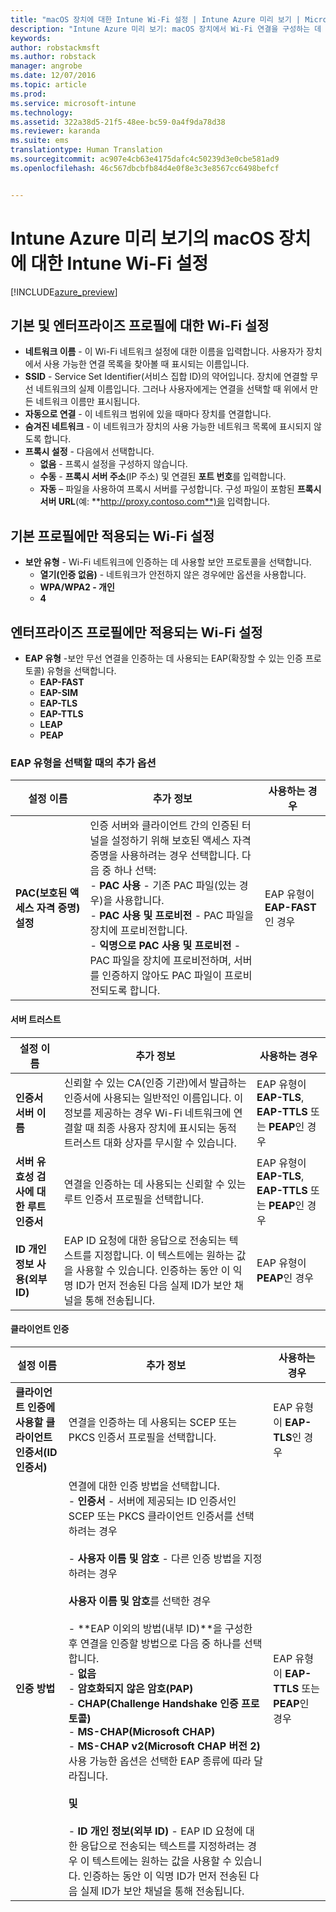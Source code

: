 ```yaml
---
title: "macOS 장치에 대한 Intune Wi-Fi 설정 | Intune Azure 미리 보기 | Microsoft Docs"
description: "Intune Azure 미리 보기: macOS 장치에서 Wi-Fi 연결을 구성하는 데 사용할 수 있는 Intune 설정을 알아봅니다."
keywords: 
author: robstackmsft
ms.author: robstack
manager: angrobe
ms.date: 12/07/2016
ms.topic: article
ms.prod: 
ms.service: microsoft-intune
ms.technology: 
ms.assetid: 322a38d5-21f5-48ee-bc59-0a4f9da78d38
ms.reviewer: karanda
ms.suite: ems
translationtype: Human Translation
ms.sourcegitcommit: ac907e4cb63e4175dafc4c50239d3e0cbe581ad9
ms.openlocfilehash: 46c567dbcbfb84d4e0f8e3c3e8567cc6498befcf


---
```


# <a name="intune-wi-fi-settings-for-macos-devices-in-intune-azure-preview"></a>Intune Azure 미리 보기의 macOS 장치에 대한 Intune Wi-Fi 설정

[!INCLUDE[azure_preview](../includes/azure_preview.md)]

## <a name="wi-fi-settings-for-basic-and-enterprise-profiles"></a>기본 및 엔터프라이즈 프로필에 대한 Wi-Fi 설정

- **네트워크 이름** - 이 Wi-Fi 네트워크 설정에 대한 이름을 입력합니다. 사용자가 장치에서 사용 가능한 연결 목록을 찾아볼 때 표시되는 이름입니다.
- **SSID** - Service Set Identifier(서비스 집합 ID)의 약어입니다. 장치에 연결할 무선 네트워크의 실제 이름입니다. 그러나 사용자에게는 연결을 선택할 때 위에서 만든 네트워크 이름만 표시됩니다.
- **자동으로 연결** - 이 네트워크 범위에 있을 때마다 장치를 연결합니다.
- **숨겨진 네트워크** - 이 네트워크가 장치의 사용 가능한 네트워크 목록에 표시되지 않도록 합니다.
- **프록시 설정** - 다음에서 선택합니다.
    - **없음** - 프록시 설정을 구성하지 않습니다.
    - **수동** - **프록시 서버 주소**(IP 주소) 및 연결된 **포트 번호**를 입력합니다.
    - **자동** – 파일을 사용하여 프록시 서버를 구성합니다. 구성 파일이 포함된 **프록시 서버 URL**(예: **http://proxy.contoso.com**)을 입력합니다.

## <a name="wi-fi-settings-for-basic-profiles-only"></a>기본 프로필에만 적용되는 Wi-Fi 설정

- **보안 유형** - Wi-Fi 네트워크에 인증하는 데 사용할 보안 프로토콜을 선택합니다.
    - **열기(인증 없음)** - 네트워크가 안전하지 않은 경우에만 옵션을 사용합니다.
    - **WPA/WPA2 - 개인**
    - **4**

## <a name="wi-fi-settings-for-enterprise-profiles-only"></a>엔터프라이즈 프로필에만 적용되는 Wi-Fi 설정

- **EAP 유형** -보안 무선 연결을 인증하는 데 사용되는 EAP(확장할 수 있는 인증 프로토콜) 유형을 선택합니다.
    - **EAP-FAST**
    - **EAP-SIM**
    - **EAP-TLS**
    - **EAP-TTLS**
    - **LEAP**
    - **PEAP**

### <a name="further-options-when-you-choose-an-eap-type"></a>EAP 유형을 선택할 때의 추가 옵션


|설정 이름|추가 정보|사용하는 경우|
|--------------|-------------|----------|
|**PAC(보호된 액세스 자격 증명) 설정**|인증 서버와 클라이언트 간의 인증된 터널을 설정하기 위해 보호된 액세스 자격 증명을 사용하려는 경우 선택합니다. 다음 중 하나 선택:<br>- **PAC 사용** - 기존 PAC 파일(있는 경우)을 사용합니다.<br>- **PAC 사용 및 프로비전** - PAC 파일을 장치에 프로비전합니다.<br>- **익명으로 PAC 사용 및 프로비전** - PAC 파일을 장치에 프로비전하며, 서버를 인증하지 않아도 PAC 파일이 프로비전되도록 합니다.|EAP 유형이 **EAP-FAST**인 경우|

#### <a name="server-trust"></a>서버 트러스트


|설정 이름|추가 정보|사용하는 경우|
|--------------|-------------|----------|
|**인증서 서버 이름**|신뢰할 수 있는 CA(인증 기관)에서 발급하는 인증서에 사용되는 일반적인 이름입니다. 이 정보를 제공하는 경우 Wi-Fi 네트워크에 연결할 때 최종 사용자 장치에 표시되는 동적 트러스트 대화 상자를 무시할 수 있습니다.|EAP 유형이 **EAP-TLS**, **EAP-TTLS** 또는 **PEAP**인 경우|
|**서버 유효성 검사에 대한 루트 인증서**|연결을 인증하는 데 사용되는 신뢰할 수 있는 루트 인증서 프로필을 선택합니다. |EAP 유형이 **EAP-TLS**, **EAP-TTLS** 또는 **PEAP**인 경우|
|**ID 개인 정보 사용(외부 ID)**|EAP ID 요청에 대한 응답으로 전송되는 텍스트를 지정합니다. 이 텍스트에는 원하는 값을 사용할 수 있습니다. 인증하는 동안 이 익명 ID가 먼저 전송된 다음 실제 ID가 보안 채널을 통해 전송됩니다.|EAP 유형이 **PEAP**인 경우|


#### <a name="client-authentication"></a>클라이언트 인증


|설정 이름|추가 정보|사용하는 경우|
|--------------|-------------|----------|
|**클라이언트 인증에 사용할 클라이언트 인증서(ID 인증서)**|연결을 인증하는 데 사용되는 SCEP 또는 PKCS 인증서 프로필을 선택합니다.|EAP 유형이 **EAP-TLS**인 경우|
|**인증 방법**|연결에 대한 인증 방법을 선택합니다.<br>- **인증서** - 서버에 제공되는 ID 인증서인 SCEP 또는 PKCS 클라이언트 인증서를 선택하려는 경우<br><br>- **사용자 이름 및 암호** - 다른 인증 방법을 지정하려는 경우 <br><br>**사용자 이름 및 암호**를 선택한 경우<br><br>-  **EAP 이외의 방법(내부 ID)**을 구성한 후 연결을 인증할 방법으로 다음 중 하나를 선택합니다.<br>- **없음**<br>- **암호화되지 않은 암호(PAP)**<br>- **CHAP(Challenge Handshake 인증 프로토콜)**<br>- **MS-CHAP(Microsoft CHAP)**<br>- **MS-CHAP v2(Microsoft CHAP 버전 2)**<br>사용 가능한 옵션은 선택한 EAP 종류에 따라 달라집니다.<br><br>**및**<br><br>- **ID 개인 정보(외부 ID)** - EAP ID 요청에 대한 응답으로 전송되는 텍스트를 지정하려는 경우 이 텍스트에는 원하는 값을 사용할 수 있습니다. 인증하는 동안 이 익명 ID가 먼저 전송된 다음 실제 ID가 보안 채널을 통해 전송됩니다.|EAP 유형이 **EAP-TTLS** 또는 **PEAP**인 경우|



<!--HONumber=Feb17_HO1-->


